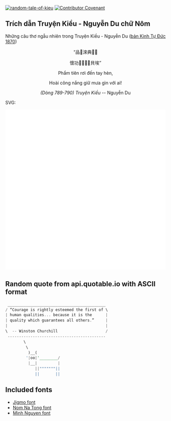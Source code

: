 [![random-tale-of-kieu](https://github.com/huuquyet/random-tale-of-kieu/actions/workflows/random-tale-of-kieu.yml/badge.svg)](https://github.com/huuquyet/random-tale-of-kieu/actions/workflows/random-tale-of-kieu.yml)
[![Contributor Covenant](https://img.shields.io/badge/Contributor%20Covenant-2.1-4baaaa.svg)](.github/CODE_OF_CONDUCT.md "Contributor Covenant 2.1")

## Trích dẫn Truyện Kiều - Nguyễn Du chữ Nôm

Những câu thơ ngẫu nhiên trong Truyện Kiều - Nguyễn Du ([bản Kinh Tự Đức 1870](https://vi.wikisource.org/wiki/Truy%E1%BB%87n_Ki%E1%BB%81u_(b%E1%BA%A3n_Kinh_T%E1%BB%B1_%C4%90%E1%BB%A9c_1870)))

<div align="center">
<!-- START_KIEU -->
      <p class="nom">“品𠎣淶典𢬣𢤞</p>
      <p class="nom">懷功𬋟𪧚𩅹󱓀貝埃”</p>
      <p class="quocngu">Phẩm tiên rơi đến tay hèn,</p>
      <p class="quocngu">Hoài công nắng giữ mưa gìn với ai!</p>
      <p class="author"><i>(Dòng 789-790) Truyện Kiều</i> -- Nguyễn Du</p>
<!-- END_KIEU -->
</div>

SVG:

<div align="center">
  <img src="./assets/random-kieu.svg" alt="The Tale of Kieu - Nguyen Du">
</div>

## Random quote from api.quotable.io with ASCII format

<!-- START_QUOTE -->
```rust
 ___________________________________________
/ “Courage is rightly esteemed the first of \
| human qualities... because it is the      |
| quality which guarantees all others.”     |
|                                           |
\  -- Winston Churchill                     /
 -------------------------------------------
        \
         \
          )__(
         '|oo|'________/
          |__|         |
             ||"""""""||
             ||       ||

```
<!-- END_QUOTE -->

## Included fonts

- [Jigmo font](https://github.com/kamichikoichi/jigmo)
- [Nom Na Tong font](https://github.com/nomfoundation/font)
- [Minh Nguyen font](https://github.com/TKYKmori/Minh-Nguyen)
